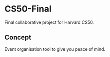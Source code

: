 # CS50-Final
Final collaborative project for Harvard CS50.
## Concept
Event organisation tool to give you peace of mind.